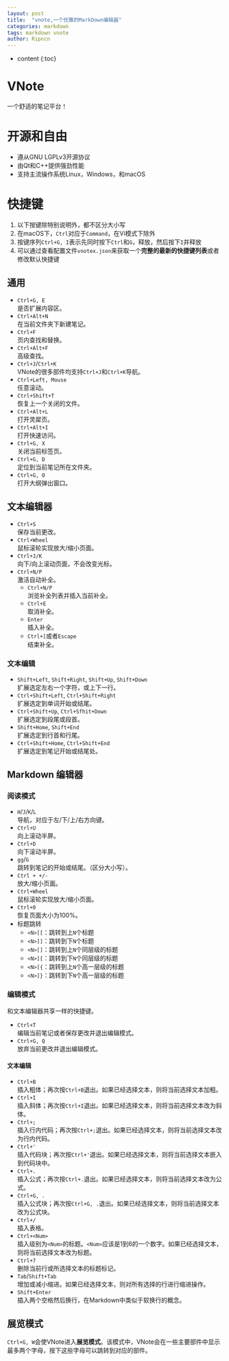 ```yaml
---
layout: post
title:  "vnote,一个优雅的MarkDown编辑器"
categories: markdown
tags: markdown vnote
author: Ripncn
---
```


* content
{:toc}

# VNote
 一个舒适的笔记平台！
# 开源和自由
- 遵从GNU LGPLv3开源协议
- 由Qt和C++提供强劲性能
- 支持主流操作系统Linux，Windows，和macOS





# 快捷键
1. 以下按键除特别说明外，都不区分大小写
2. 在macOS下，`Ctrl`对应于`Command`，在Vi模式下除外
3. 按键序列`Ctrl+G, I`表示先同时按下`Ctrl`和`G`，释放，然后按下`I`并释放
4. 可以通过查看配置文件`vnotex.json`来获取一个**完整的最新的快捷键列表**或者修改默认快捷键

## 通用
- `Ctrl+G, E`  
是否扩展内容区。
- `Ctrl+Alt+N`  
在当前文件夹下新建笔记。
- `Ctrl+F`  
页内查找和替换。
- `Ctrl+Alt+F`  
高级查找。
- `Ctrl+J`/`Ctrl+K`  
VNote的很多部件均支持`Ctrl+J`和`Ctrl+K`导航。
- `Ctrl+Left, Mouse`  
任意滚动。
- `Ctrl+Shift+T`  
恢复上一个关闭的文件。
- `Ctrl+Alt+L`  
打开灵犀页。
- `Ctrl+Alt+I`  
打开快速访问。
- `Ctrl+G, X`  
关闭当前标签页。
- `Ctrl+G, D`  
定位到当前笔记所在文件夹。
- `Ctrl+G, O`  
打开大纲弹出窗口。

## 文本编辑器
- `Ctrl+S`  
保存当前更改。
- `Ctrl+Wheel`  
鼠标滚轮实现放大/缩小页面。
- `Ctrl+J/K`  
向下/向上滚动页面，不会改变光标。
- `Ctrl+N/P`  
激活自动补全。
    - `Ctrl+N/P`  
    浏览补全列表并插入当前补全。
    - `Ctrl+E`  
    取消补全。
    - `Enter`  
    插入补全。
    - `Ctrl+[`或者`Escape`  
    结束补全。

### 文本编辑
- `Shift+Left`, `Shift+Right`, `Shift+Up`, `Shift+Down`  
扩展选定左右一个字符，或上下一行。
- `Ctrl+Shift+Left`, `Ctrl+Shift+Right`  
扩展选定到单词开始或结尾。
- `Ctrl+Shift+Up`, `Ctrl+Sfhit+Down`  
扩展选定到段尾或段首。
- `Shift+Home`, `Shift+End`  
扩展选定到行首和行尾。
- `Ctrl+Shift+Home`, `Ctrl+Shift+End`  
扩展选定到笔记开始或结尾处。

## Markdown 编辑器
### 阅读模式
- `H`/`J`/`K`/`L`  
导航，对应于左/下/上/右方向键。
- `Ctrl+U`  
向上滚动半屏。
- `Ctrl+D`  
向下滚动半屏。
- `gg`/`G`  
跳转到笔记的开始或结尾。（区分大小写）。
- `Ctrl + +/-`  
放大/缩小页面。
- `Ctrl+Wheel`  
鼠标滚轮实现放大/缩小页面。
- `Ctrl+0`  
恢复页面大小为100%。
- 标题跳转
    - `<N>[[`：跳转到上`N`个标题
    - `<N>]]`：跳转到下`N`个标题
    - `<N>[]`：跳转到上`N`个同层级的标题
    - `<N>][`：跳转到下`N`个同层级的标题
    - `<N>[{`：跳转到上`N`个高一层级的标题
    - `<N>]}`：跳转到下`N`个高一层级的标题

### 编辑模式
和文本编辑器共享一样的快捷键。

- `Ctrl+T`  
编辑当前笔记或者保存更改并退出编辑模式。
- `Ctrl+G, Q`  
放弃当前更改并退出编辑模式。

#### 文本编辑
- `Ctrl+B`  
插入粗体；再次按`Ctrl+B`退出。如果已经选择文本，则将当前选择文本加粗。
- `Ctrl+I`  
插入斜体；再次按`Ctrl+I`退出。如果已经选择文本，则将当前选择文本改为斜体。
- `Ctrl+;`  
插入行内代码；再次按`Ctrl+;`退出。如果已经选择文本，则将当前选择文本改为行内代码。
- `Ctrl+'`  
插入代码块；再次按`Ctrl+'`退出。如果已经选择文本，则将当前选择文本嵌入到代码块中。
- `Ctrl+.`  
插入公式；再次按`Ctrl+.`退出。如果已经选择文本，则将当前选择文本改为公式。
- `Ctrl+G, .`  
插入公式块；再次按`Ctrl+G, .`退出。如果已经选择文本，则将当前选择文本改为公式块。
- `Ctrl+/`  
插入表格。
- `Ctrl+<Num>`  
插入级别为`<Num>`的标题。`<Num>`应该是1到6的一个数字。如果已经选择文本，则将当前选择文本改为标题。
- `Ctrl+7`  
删除当前行或所选择文本的标题标记。
- `Tab`/`Shift+Tab`  
增加或减小缩进。如果已经选择文本，则对所有选择的行进行缩进操作。
- `Shift+Enter`  
插入两个空格然后换行，在Markdown中类似于软换行的概念。

## 展览模式
`Ctrl+G, W`会使VNote进入**展览模式**。该模式中，VNote会在一些主要部件中显示最多两个字母，按下这些字母可以跳转到对应的部件。

